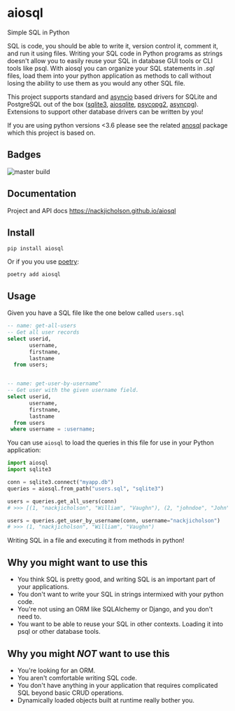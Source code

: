 # aiosql

Simple SQL in Python

SQL is code, you should be able to write it, version control it, comment it, and run it using files. Writing your SQL code in Python programs as strings doesn't allow you to easily reuse your SQL in database GUI tools or CLI tools like psql. With aiosql you can organize your SQL statements in _.sql_ files, load them into your python application as methods to call without losing the ability to use them as you would any other SQL file.

This project supports standard and [asyncio](https://docs.python.org/3/library/asyncio.html) based drivers for SQLite and PostgreSQL out of the box ([sqlite3](https://docs.python.org/3/library/sqlite3.html), [aiosqlite](https://aiosqlite.omnilib.dev/en/latest/?badge=latest), [psycopg2](https://www.psycopg.org/docs/), [asyncpg](https://magicstack.github.io/asyncpg/current/)). Extensions to support other database drivers can be written by you!

If you are using python versions <3.6 please see the related [anosql](https://github.com/honza/anosql) package which this project is based on.

## Badges

![master build](https://github.com/nackjicholson/aiosql/actions/workflows/aiosql-package.yml/badge.svg?branch=master)

## Documentation

Project and API docs https://nackjicholson.github.io/aiosql

## Install

```
pip install aiosql
```

Or if you you use [poetry](https://python-poetry.org):

```
poetry add aiosql
```

## Usage

Given you have a SQL file like the one below called `users.sql`

```sql
-- name: get-all-users
-- Get all user records
select userid,
       username,
       firstname,
       lastname
  from users;


-- name: get-user-by-username^
-- Get user with the given username field.
select userid,
       username,
       firstname,
       lastname
  from users
 where username = :username;
```

You can use `aiosql` to load the queries in this file for use in your Python application:

```python
import aiosql
import sqlite3

conn = sqlite3.connect("myapp.db")
queries = aiosql.from_path("users.sql", "sqlite3")

users = queries.get_all_users(conn)
# >>> [(1, "nackjicholson", "William", "Vaughn"), (2, "johndoe", "John", "Doe"), ...]

users = queries.get_user_by_username(conn, username="nackjicholson")
# >>> (1, "nackjicholson", "William", "Vaughn")
```

Writing SQL in a file and executing it from methods in python!

## Why you might want to use this

- You think SQL is pretty good, and writing SQL is an important part of your applications.
- You don't want to write your SQL in strings intermixed with your python code.
- You're not using an ORM like SQLAlchemy or Django, and you don't need to.
- You want to be able to reuse your SQL in other contexts. Loading it into psql or other database tools.

## Why you might _NOT_ want to use this

- You're looking for an ORM.
- You aren't comfortable writing SQL code.
- You don't have anything in your application that requires complicated SQL beyond basic CRUD operations.
- Dynamically loaded objects built at runtime really bother you.
